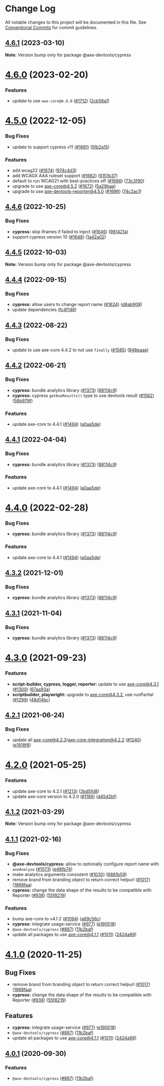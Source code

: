 # Change Log

All notable changes to this project will be documented in this file.
See [Conventional Commits](https://conventionalcommits.org) for commit guidelines.

## [4.6.1](https://github.com/dequelabs/axe-devtools-npm/compare/v4.6.0...v4.6.1) (2023-03-10)

**Note:** Version bump only for package @axe-devtools/cypress





# [4.6.0](https://github.com/dequelabs/axe-devtools-npm/compare/v4.5.0...v4.6.0) (2023-02-20)


### Features

* update to use `axe-core@4.6.0` ([#1712](https://github.com/dequelabs/axe-devtools-npm/issues/1712)) ([2cb58a1](https://github.com/dequelabs/axe-devtools-npm/commit/2cb58a1b553eab997b2356fb6ff0952aae405970))





# [4.5.0](https://github.com/dequelabs/axe-devtools-npm/compare/v4.4.6...v4.5.0) (2022-12-05)


### Bug Fixes

* update to support cypress v11 ([#1681](https://github.com/dequelabs/axe-devtools-npm/issues/1681)) ([5fb2a15](https://github.com/dequelabs/axe-devtools-npm/commit/5fb2a15b2419d709053882b0149fa5790fc62994))


### Features

* add wcag22 ([#1674](https://github.com/dequelabs/axe-devtools-npm/issues/1674)) ([974c4d3](https://github.com/dequelabs/axe-devtools-npm/commit/974c4d39b13311fc681b557dc06313cdd19ea364))
* add WCAGX AAA ruleset support ([#1682](https://github.com/dequelabs/axe-devtools-npm/issues/1682)) ([6151b37](https://github.com/dequelabs/axe-devtools-npm/commit/6151b3711fb91a93726a969d1c3dcdadcb7afcf9))
* default to run WCAG21 with best-practices off ([#1686](https://github.com/dequelabs/axe-devtools-npm/issues/1686)) ([73c3f90](https://github.com/dequelabs/axe-devtools-npm/commit/73c3f90d6f26363fc8499b28638a2f3a9dff2376))
* upgrade to use axe-core@4.5.2 ([#1672](https://github.com/dequelabs/axe-devtools-npm/issues/1672)) ([5a29baa](https://github.com/dequelabs/axe-devtools-npm/commit/5a29baaf1a4e53b6c3bd4b49dc9a58ed25fe8415))
* upgrade to use axe-devtools-reporter@4.5.0 ([#1696](https://github.com/dequelabs/axe-devtools-npm/issues/1696)) ([74c2ac1](https://github.com/dequelabs/axe-devtools-npm/commit/74c2ac15a66113ab2e986fee8d48cca7f0402207))





## [4.4.6](https://github.com/dequelabs/axe-devtools-npm/compare/v4.4.5...v4.4.6) (2022-10-25)


### Bug Fixes

* **cypress:** skip iframes if failed to inject ([#1646](https://github.com/dequelabs/axe-devtools-npm/issues/1646)) ([981421a](https://github.com/dequelabs/axe-devtools-npm/commit/981421ac85764f5d380d75e41d5883fa7d7b0257))
* support cypress version 10 ([#1648](https://github.com/dequelabs/axe-devtools-npm/issues/1648)) ([1a42a02](https://github.com/dequelabs/axe-devtools-npm/commit/1a42a022ad50926ed129b27432ff495569ce3951))





## [4.4.5](https://github.com/dequelabs/axe-devtools-npm/compare/v4.4.4...v4.4.5) (2022-10-03)

**Note:** Version bump only for package @axe-devtools/cypress





## [4.4.4](https://github.com/dequelabs/axe-devtools-npm/compare/v4.4.3...v4.4.4) (2022-09-15)


### Bug Fixes

* **cypress:** allow users to change report name ([#1624](https://github.com/dequelabs/axe-devtools-npm/issues/1624)) ([d8ab909](https://github.com/dequelabs/axe-devtools-npm/commit/d8ab9092da9a93a5cef00d95ce4e533147ef18d0))
* update dependencies ([fc4f146](https://github.com/dequelabs/axe-devtools-npm/commit/fc4f14602004e73ed238481930e5b40a7a2b56fc))





## [4.4.3](https://github.com/dequelabs/axe-devtools-npm/compare/v4.4.2...v4.4.3) (2022-08-22)


### Bug Fixes

* update to use axe-core 4.4.2 to not use `finally` ([#1585](https://github.com/dequelabs/axe-devtools-npm/issues/1585)) ([948eaae](https://github.com/dequelabs/axe-devtools-npm/commit/948eaaeb5acfa673f2666cdb35a1c5fd7bd0a0d9))





## [4.4.2](https://github.com/dequelabs/axe-devtools-npm/compare/v4.3.0...v4.4.2) (2022-06-21)


### Bug Fixes

* **cypress:** bundle analytics library ([#1373](https://github.com/dequelabs/axe-devtools-npm/issues/1373)) ([88114c9](https://github.com/dequelabs/axe-devtools-npm/commit/88114c9da69633ee4e258a1c20a850a685f3fd26))
* **cypress:** cypress `getAxeResults()` type to use devtools result ([#1562](https://github.com/dequelabs/axe-devtools-npm/issues/1562)) ([56b979f](https://github.com/dequelabs/axe-devtools-npm/commit/56b979fce347cace970e42e79627db0c459d19a4))


### Features

* update axe-core to 4.4.1 ([#1494](https://github.com/dequelabs/axe-devtools-npm/issues/1494)) ([a0aa5de](https://github.com/dequelabs/axe-devtools-npm/commit/a0aa5de831aa713c375d1b5fddc238aabfe7e722))





## [4.4.1](https://github.com/dequelabs/axe-devtools-npm/compare/v4.3.0...v4.4.1) (2022-04-04)


### Bug Fixes

* **cypress:** bundle analytics library ([#1373](https://github.com/dequelabs/axe-devtools-npm/issues/1373)) ([88114c9](https://github.com/dequelabs/axe-devtools-npm/commit/88114c9da69633ee4e258a1c20a850a685f3fd26))


### Features

* update axe-core to 4.4.1 ([#1494](https://github.com/dequelabs/axe-devtools-npm/issues/1494)) ([a0aa5de](https://github.com/dequelabs/axe-devtools-npm/commit/a0aa5de831aa713c375d1b5fddc238aabfe7e722))





# [4.4.0](https://github.com/dequelabs/axe-devtools-npm/compare/v4.3.0...v4.4.0) (2022-02-28)


### Bug Fixes

* **cypress:** bundle analytics library ([#1373](https://github.com/dequelabs/axe-devtools-npm/issues/1373)) ([88114c9](https://github.com/dequelabs/axe-devtools-npm/commit/88114c9da69633ee4e258a1c20a850a685f3fd26))


### Features

* update axe-core to 4.4.1 ([#1494](https://github.com/dequelabs/axe-devtools-npm/issues/1494)) ([a0aa5de](https://github.com/dequelabs/axe-devtools-npm/commit/a0aa5de831aa713c375d1b5fddc238aabfe7e722))





## [4.3.2](https://github.com/dequelabs/axe-devtools-npm/compare/v4.3.0...v4.3.2) (2021-12-01)


### Bug Fixes

* **cypress:** bundle analytics library ([#1373](https://github.com/dequelabs/axe-devtools-npm/issues/1373)) ([88114c9](https://github.com/dequelabs/axe-devtools-npm/commit/88114c9da69633ee4e258a1c20a850a685f3fd26))





## [4.3.1](https://github.com/dequelabs/axe-devtools-npm/compare/v4.3.0...v4.3.1) (2021-11-04)


### Bug Fixes

* **cypress:** bundle analytics library ([#1373](https://github.com/dequelabs/axe-devtools-npm/issues/1373)) ([88114c9](https://github.com/dequelabs/axe-devtools-npm/commit/88114c9da69633ee4e258a1c20a850a685f3fd26))





# [4.3.0](https://github.com/dequelabs/axe-devtools-npm/compare/v4.2.1...v4.3.0) (2021-09-23)


### Features

* **script-builder, cypress, logger, reporter:** update to use axe-core@4.3.1 ([#1300](https://github.com/dequelabs/axe-devtools-npm/issues/1300)) ([67aa93a](https://github.com/dequelabs/axe-devtools-npm/commit/67aa93a65085b86fc270db9956538531b6e1a8b0))
* **scriptbuilder, playwright:** upgrade to axe-core@4.3.2, use runPartial ([#1299](https://github.com/dequelabs/axe-devtools-npm/issues/1299)) ([48d14bc](https://github.com/dequelabs/axe-devtools-npm/commit/48d14bca8df87c74ec9ad9a1d8bbacb967e03c17))





## [4.2.1](https://github.com/dequelabs/axe-devtools-npm/compare/v4.2.0...v4.2.1) (2021-06-24)


### Bug Fixes

* update all axe-core@4.2.3/axe-core-integration@4.2.2 ([#1240](https://github.com/dequelabs/axe-devtools-npm/issues/1240)) ([e1918f8](https://github.com/dequelabs/axe-devtools-npm/commit/e1918f8e67a17e560a61da8a20af8d638c9db7d1))





# [4.2.0](https://github.com/dequelabs/axe-devtools-npm/compare/v4.1.2...v4.2.0) (2021-05-25)


### Features

* update axe-core to 4.2.1 ([#1213](https://github.com/dequelabs/axe-devtools-npm/issues/1213)) ([3bd5fd8](https://github.com/dequelabs/axe-devtools-npm/commit/3bd5fd8e241629cace3be8358f56bfbf204c9515))
* update axe-core version to 4.2.0 ([#1186](https://github.com/dequelabs/axe-devtools-npm/issues/1186)) ([d45d2bf](https://github.com/dequelabs/axe-devtools-npm/commit/d45d2bfb2e191f0202b7d5fc80b5c243f03703ca))





## [4.1.2](https://github.com/dequelabs/axe-devtools-npm/compare/v4.1.1...v4.1.2) (2021-03-29)

**Note:** Version bump only for package @axe-devtools/cypress





## [4.1.1](http://dequelabs/axe-devtools-npm/compare/v4.0.0...v4.1.1) (2021-02-16)


### Bug Fixes

* **@axe-devtools/cypress:** allow to optionally configure report name with `axeAnalyze` ([#1073](http://dequelabs/axe-devtools-npm/issues/1073)) ([e48fb74](http://dequelabs/axe-devtools-npm/commits/e48fb74))
* make analytics arguments consistent ([#1030](http://dequelabs/axe-devtools-npm/issues/1030)) ([6881b59](http://dequelabs/axe-devtools-npm/commits/6881b59))
* remove brand from branding object to return correct helpurl ([#1017](http://dequelabs/axe-devtools-npm/issues/1017)) ([1968faa](http://dequelabs/axe-devtools-npm/commits/1968faa))
* **cypress:** change the data shape of the results to be compatible with Reporter ([#938](http://dequelabs/axe-devtools-npm/issues/938)) ([55f8219](http://dequelabs/axe-devtools-npm/commits/55f8219))


### Features

* bump axe-core to v4.1.2 ([#1094](http://dequelabs/axe-devtools-npm/issues/1094)) ([a69c56c](http://dequelabs/axe-devtools-npm/commits/a69c56c))
* **cypress:** integrate usage-service ([#977](http://dequelabs/axe-devtools-npm/issues/977)) ([e190518](http://dequelabs/axe-devtools-npm/commits/e190518))
* `@axe-devtools/cypress` ([#887](http://dequelabs/axe-devtools-npm/issues/887)) ([11b2baf](http://dequelabs/axe-devtools-npm/commits/11b2baf))
* update all packages to use axe-core@4.1.1 ([#1011](http://dequelabs/axe-devtools-npm/issues/1011)) ([2424a99](http://dequelabs/axe-devtools-npm/commits/2424a99))





# [4.1.0](https://github.com/dequelabs/axe-devtools-npm/compare/v4.0.0...v4.1.0) (2020-11-25)


## Bug Fixes

* remove brand from branding object to return correct helpurl ([#1017](https://github.com/dequelabs/axe-devtools-npm/issues/1017)) ([1968faa](https://github.com/dequelabs/axe-devtools-npm/commit/1968faa45f5b3c3c0c761b1387110c71de6356ad))
* **cypress:** change the data shape of the results to be compatible with Reporter ([#938](https://github.com/dequelabs/axe-devtools-npm/issues/938)) ([55f8219](https://github.com/dequelabs/axe-devtools-npm/commit/55f82190fe41d065ee4cb2fd9d8d8bca6c2d6bc9))


## Features

* **cypress:** integrate usage-service ([#977](https://github.com/dequelabs/axe-devtools-npm/issues/977)) ([e190518](https://github.com/dequelabs/axe-devtools-npm/commit/e190518fae4bf0a5e08f170261120bd326db7d83))
* `@axe-devtools/cypress` ([#887](https://github.com/dequelabs/axe-devtools-npm/issues/887)) ([11b2baf](https://github.com/dequelabs/axe-devtools-npm/commit/11b2baf49ab0d76cf0f2648a6a36afa3093593d2))
* update all packages to use axe-core@4.1.1 ([#1011](https://github.com/dequelabs/axe-devtools-npm/issues/1011)) ([2424a99](https://github.com/dequelabs/axe-devtools-npm/commit/2424a9908bbcf7b06470a34c59f74244dd4802b5))





## [4.0.1](https://github.com/dequelabs/axe-devtools-npm/compare/v4.0.0...v4.0.1) (2020-09-30)


### Features

* `@axe-devtools/cypress` ([#887](https://github.com/dequelabs/axe-devtools-npm/issues/887)) ([11b2baf](https://github.com/dequelabs/axe-devtools-npm/commit/11b2baf49ab0d76cf0f2648a6a36afa3093593d2))
